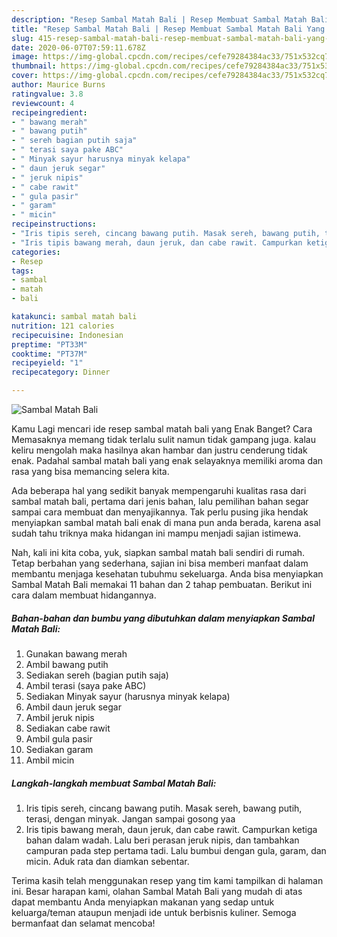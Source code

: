 ```yaml
---
description: "Resep Sambal Matah Bali | Resep Membuat Sambal Matah Bali Yang Enak Dan Mudah"
title: "Resep Sambal Matah Bali | Resep Membuat Sambal Matah Bali Yang Enak Dan Mudah"
slug: 415-resep-sambal-matah-bali-resep-membuat-sambal-matah-bali-yang-enak-dan-mudah
date: 2020-06-07T07:59:11.678Z
image: https://img-global.cpcdn.com/recipes/cefe79284384ac33/751x532cq70/sambal-matah-bali-foto-resep-utama.jpg
thumbnail: https://img-global.cpcdn.com/recipes/cefe79284384ac33/751x532cq70/sambal-matah-bali-foto-resep-utama.jpg
cover: https://img-global.cpcdn.com/recipes/cefe79284384ac33/751x532cq70/sambal-matah-bali-foto-resep-utama.jpg
author: Maurice Burns
ratingvalue: 3.8
reviewcount: 4
recipeingredient:
- " bawang merah"
- " bawang putih"
- " sereh bagian putih saja"
- " terasi saya pake ABC"
- " Minyak sayur harusnya minyak kelapa"
- " daun jeruk segar"
- " jeruk nipis"
- " cabe rawit"
- " gula pasir"
- " garam"
- " micin"
recipeinstructions:
- "Iris tipis sereh, cincang bawang putih. Masak sereh, bawang putih, terasi, dengan minyak. Jangan sampai gosong yaa"
- "Iris tipis bawang merah, daun jeruk, dan cabe rawit. Campurkan ketiga bahan dalam wadah. Lalu beri perasan jeruk nipis, dan tambahkan campuran pada step pertama tadi. Lalu bumbui dengan gula, garam, dan micin. Aduk rata dan diamkan sebentar."
categories:
- Resep
tags:
- sambal
- matah
- bali

katakunci: sambal matah bali 
nutrition: 121 calories
recipecuisine: Indonesian
preptime: "PT33M"
cooktime: "PT37M"
recipeyield: "1"
recipecategory: Dinner

---
```



![Sambal Matah Bali](https://img-global.cpcdn.com/recipes/cefe79284384ac33/751x532cq70/sambal-matah-bali-foto-resep-utama.jpg)

Kamu Lagi mencari ide resep sambal matah bali yang Enak Banget? Cara Memasaknya memang tidak terlalu sulit namun tidak gampang juga. kalau keliru mengolah maka hasilnya akan hambar dan justru cenderung tidak enak. Padahal sambal matah bali yang enak selayaknya memiliki aroma dan rasa yang bisa memancing selera kita.



Ada beberapa hal yang sedikit banyak mempengaruhi kualitas rasa dari sambal matah bali, pertama dari jenis bahan, lalu pemilihan bahan segar sampai cara membuat dan menyajikannya. Tak perlu pusing jika hendak menyiapkan sambal matah bali enak di mana pun anda berada, karena asal sudah tahu triknya maka hidangan ini mampu menjadi sajian istimewa.


Nah, kali ini kita coba, yuk, siapkan sambal matah bali sendiri di rumah. Tetap berbahan yang sederhana, sajian ini bisa memberi manfaat dalam membantu menjaga kesehatan tubuhmu sekeluarga. Anda bisa menyiapkan Sambal Matah Bali memakai 11 bahan dan 2 tahap pembuatan. Berikut ini cara dalam membuat hidangannya.

<!--inarticleads1-->

##### Bahan-bahan dan bumbu yang dibutuhkan dalam menyiapkan Sambal Matah Bali:

1. Gunakan  bawang merah
1. Ambil  bawang putih
1. Sediakan  sereh (bagian putih saja)
1. Ambil  terasi (saya pake ABC)
1. Sediakan  Minyak sayur (harusnya minyak kelapa)
1. Ambil  daun jeruk segar
1. Ambil  jeruk nipis
1. Sediakan  cabe rawit
1. Ambil  gula pasir
1. Sediakan  garam
1. Ambil  micin




<!--inarticleads2-->

##### Langkah-langkah membuat Sambal Matah Bali:

1. Iris tipis sereh, cincang bawang putih. Masak sereh, bawang putih, terasi, dengan minyak. Jangan sampai gosong yaa
1. Iris tipis bawang merah, daun jeruk, dan cabe rawit. Campurkan ketiga bahan dalam wadah. Lalu beri perasan jeruk nipis, dan tambahkan campuran pada step pertama tadi. Lalu bumbui dengan gula, garam, dan micin. Aduk rata dan diamkan sebentar.




Terima kasih telah menggunakan resep yang tim kami tampilkan di halaman ini. Besar harapan kami, olahan Sambal Matah Bali yang mudah di atas dapat membantu Anda menyiapkan makanan yang sedap untuk keluarga/teman ataupun menjadi ide untuk berbisnis kuliner. Semoga bermanfaat dan selamat mencoba!
